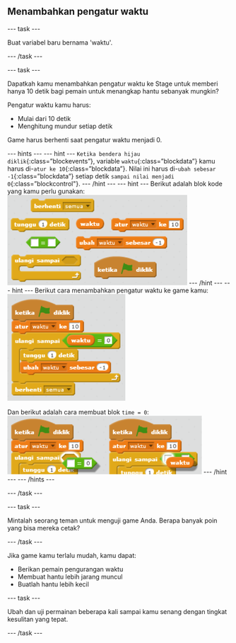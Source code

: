 ## Menambahkan pengatur waktu

\--- task \---

Buat variabel baru bernama 'waktu'.

\--- /task \---

\--- task \---

Dapatkah kamu menambahkan pengatur waktu ke Stage untuk memberi hanya 10 detik bagi pemain untuk menangkap hantu sebanyak mungkin?

Pengatur waktu kamu harus:

+ Mulai dari 10 detik
+ Menghitung mundur setiap detik

Game harus berhenti saat pengatur waktu menjadi 0.

\--- hints \--- \--- hint \--- `Ketika bendera hijau diklik`{:class=”blockevents”}, variable `waktu`{:class=”blockdata”} kamu harus di-`atur ke 10`{:class=”blockdata”}. Nilai ini harus di-`ubah sebesar -1`{:class=”blockdata”} setiap detik `sampai nilai menjadi 0`{:class=”blockcontrol"}. \--- /hint \--- \--- hint \--- Berikut adalah blok kode yang kamu perlu gunakan: ![screenshot](images/ghost-timer-blocks.png) \--- /hint \--- \--- hint \--- Berikut cara menambahkan pengatur waktu ke game kamu: ![tangkapan layar](images/ghost-timer-code.png)

Dan berikut adalah cara membuat blok `time = 0`: ![screenshot](images/ghost-timer-help.png) \--- /hint \--- \--- /hints \---

\--- /task \---

\--- task \---

Mintalah seorang teman untuk menguji game Anda. Berapa banyak poin yang bisa mereka cetak?

\--- /task \---

Jika game kamu terlalu mudah, kamu dapat:

+ Berikan pemain pengurangan waktu
+ Membuat hantu lebih jarang muncul
+ Buatlah hantu lebih kecil

\--- task \---

Ubah dan uji permainan beberapa kali sampai kamu senang dengan tingkat kesulitan yang tepat.

\--- /task \---